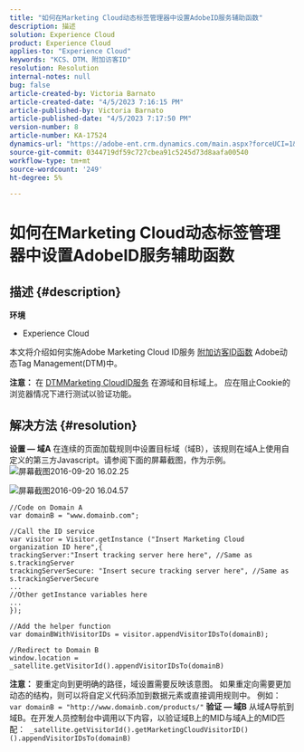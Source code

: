 ```yaml
---
title: "如何在Marketing Cloud动态标签管理器中设置AdobeID服务辅助函数"
description: 描述
solution: Experience Cloud
product: Experience Cloud
applies-to: "Experience Cloud"
keywords: "KCS、DTM、附加访客ID"
resolution: Resolution
internal-notes: null
bug: false
article-created-by: Victoria Barnato
article-created-date: "4/5/2023 7:16:15 PM"
article-published-by: Victoria Barnato
article-published-date: "4/5/2023 7:17:50 PM"
version-number: 8
article-number: KA-17524
dynamics-url: "https://adobe-ent.crm.dynamics.com/main.aspx?forceUCI=1&pagetype=entityrecord&etn=knowledgearticle&id=192f5551-e6d3-ed11-a7c7-6045bd006295"
source-git-commit: 0344719df59c727cbea91c5245d73d8aafa00540
workflow-type: tm+mt
source-wordcount: '249'
ht-degree: 5%

---
```


# 如何在Marketing Cloud动态标签管理器中设置AdobeID服务辅助函数

## 描述 {#description}

<b>环境</b>
- Experience Cloud


本文将介绍如何实施Adobe Marketing Cloud ID服务 [附加访客ID函数](https://experienceleague.adobe.com/docs/id-service/using/id-service-api/methods/appendvisitorid.html?lang=zh-Hans) Adobe动态Tag Management(DTM)中。

<b>注意：</b> 在 [DTMMarketing CloudID服务](https://experienceleague.adobe.com/docs/id-service/using/id-service-api/methods/getmcvid.html) 在源域和目标域上。 应在阻止Cookie的浏览器情况下进行测试以验证功能。


## 解决方法 {#resolution}

<b>设置 — 域A</b>
在连续的页面加载规则中设置目标域（域B），该规则在域A上使用自定义的第三方Javascript。请参阅下面的屏幕截图，作为示例。
![屏幕截图2016-09-20 16.02.25](https://helpx.adobe.com/content/dam/help/en/dtm/kb/how-to-set-marketing-cloud-id-service-helper-function-in-adobe-d/jcr%3acontent/main-pars/image/Screenshot%202016-09-20%2016.02.25.png "屏幕截图2016-09-20 16.02.25")

![屏幕截图2016-09-20 16.04.57](https://helpx.adobe.com/content/dam/help/en/dtm/kb/how-to-set-marketing-cloud-id-service-helper-function-in-adobe-d/jcr%3acontent/main-pars/image_1393293752/Screenshot%202016-09-20%2016.04.57.png "屏幕截图2016-09-20 16.04.57")

```clike
//Code on Domain A
var domainB = "www.domainb.com";
 
//Call the ID service
var visitor = Visitor.getInstance ("Insert Marketing Cloud organization ID here",{
trackingServer:"Insert tracking server here here", //Same as s.trackingServer
trackingServerSecure: "Insert secure tracking server here", //Same as s.trackingServerSecure
...
//Other getInstance variables here
...
});
 
//Add the helper function
var domainBWithVisitorIDs = visitor.appendVisitorIDsTo(domainB);
 
//Redirect to Domain B
window.location = _satellite.getVisitorId().appendVisitorIDsTo(domainB)
```


<b>注意：</b> 要重定向到更明确的路径，域设置需要反映该意图。 如果重定向需要更加动态的结构，则可以将自定义代码添加到数据元素或直接调用规则中。 例如： `var domainB = "http://www.domainb.com/products/"`
<b>验证 — 域B</b>
从域A导航到域B。在开发人员控制台中调用以下内容，以验证域B上的MID与域A上的MID匹配：  `_satellite.getVisitorId().getMarketingCloudVisitorID()().appendVisitorIDsTo(domainB)`
